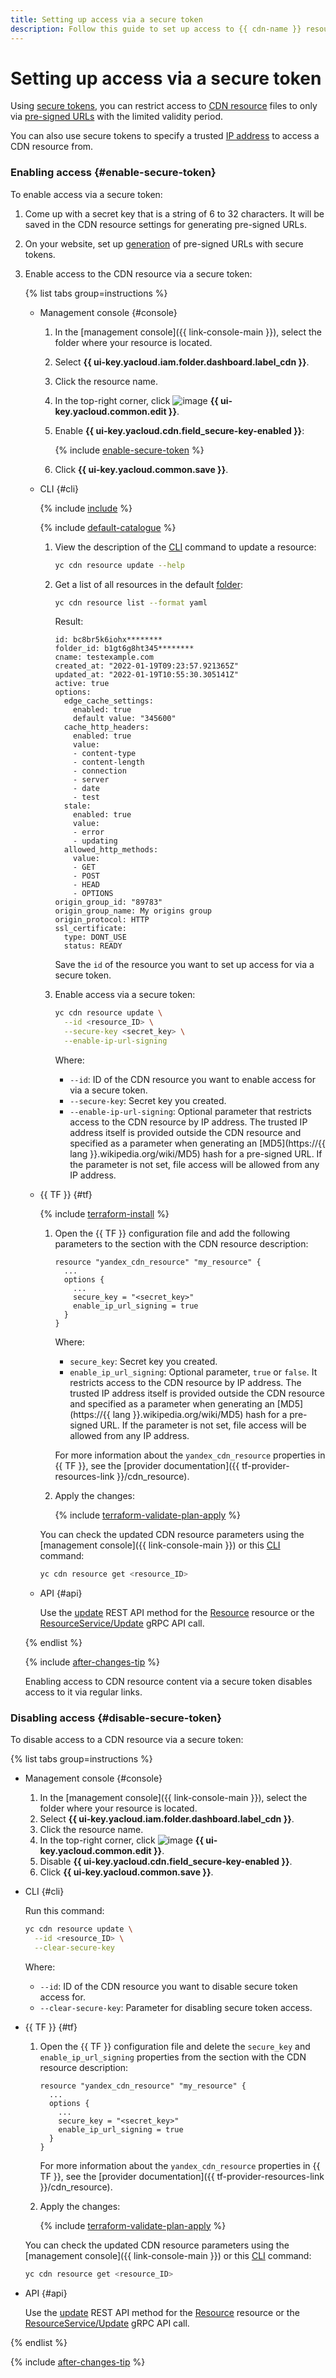 ```yaml
---
title: Setting up access via a secure token
description: Follow this guide to set up access to {{ cdn-name }} resource content based on time and IP address using a secure token.
---
```


# Setting up access via a secure token

Using [secure tokens](../../concepts/secure-tokens.md), you can restrict access to [CDN resource](../../concepts/resource.md) files to only via [pre-signed URLs](../../concepts/secure-tokens.md#protected-link) with the limited validity period.

You can also use secure tokens to specify a trusted [IP address](../../../vpc/concepts/address.md) to access a CDN resource from.

### Enabling access {#enable-secure-token}

To enable access via a secure token:
1. Come up with a secret key that is a string of 6 to 32 characters. It will be saved in the CDN resource settings for generating pre-signed URLs.
1. On your website, set up [generation](../../concepts/secure-tokens.md#link-generation-code) of pre-signed URLs with secure tokens.
1. Enable access to the CDN resource via a secure token:

   {% list tabs group=instructions %}

   - Management console {#console}

     1. In the [management console]({{ link-console-main }}), select the folder where your resource is located.
     1. Select **{{ ui-key.yacloud.iam.folder.dashboard.label_cdn }}**.
     1. Click the resource name.
     1. In the top-right corner, click ![image](../../../_assets/console-icons/pencil.svg) **{{ ui-key.yacloud.common.edit }}**.
     1. Enable **{{ ui-key.yacloud.cdn.field_secure-key-enabled }}**:

        {% include [enable-secure-token](../../../_includes/cdn/enable-secure-token.md) %}

     1. Click **{{ ui-key.yacloud.common.save }}**.

   - CLI {#cli}

     {% include [include](../../../_includes/cli-install.md) %}

     {% include [default-catalogue](../../../_includes/default-catalogue.md) %}

     1. View the description of the [CLI](../../../cli/) command to update a resource:

        ```bash
        yc cdn resource update --help
        ```

     1. Get a list of all resources in the default [folder](../../../resource-manager/concepts/resources-hierarchy.md#folder):

        ```bash
        yc cdn resource list --format yaml
        ```

        Result:

        ```text
        id: bc8br5k6iohx********
        folder_id: b1gt6g8ht345********
        cname: testexample.com
        created_at: "2022-01-19T09:23:57.921365Z"
        updated_at: "2022-01-19T10:55:30.305141Z"
        active: true
        options:
          edge_cache_settings:
            enabled: true
            default value: "345600"
          cache_http_headers:
            enabled: true
            value:
            - content-type
            - content-length
            - connection
            - server
            - date
            - test
          stale:
            enabled: true
            value:
            - error
            - updating
          allowed_http_methods:
            value:
            - GET
            - POST
            - HEAD
            - OPTIONS
        origin_group_id: "89783"
        origin_group_name: My origins group
        origin_protocol: HTTP
        ssl_certificate:
          type: DONT_USE
          status: READY
        ```

        Save the `id` of the resource you want to set up access for via a secure token.
     1. Enable access via a secure token:

        ```bash
        yc cdn resource update \
          --id <resource_ID> \
          --secure-key <secret_key> \
          --enable-ip-url-signing
        ```

        Where:
        * `--id`: ID of the CDN resource you want to enable access for via a secure token.
        * `--secure-key`: Secret key you created.
        * `--enable-ip-url-signing`: Optional parameter that restricts access to the CDN resource by IP address. The trusted IP address itself is provided outside the CDN resource and specified as a parameter when generating an [MD5](https://{{ lang }}.wikipedia.org/wiki/MD5) hash for a pre-signed URL. If the parameter is not set, file access will be allowed from any IP address.

   - {{ TF }} {#tf}

     {% include [terraform-install](../../../_includes/terraform-install.md) %}

     1. Open the {{ TF }} configuration file and add the following parameters to the section with the CDN resource description:

        ```hcl
        resource "yandex_cdn_resource" "my_resource" {
          ...
          options {
            ...
            secure_key = "<secret_key>"
            enable_ip_url_signing = true
          }
        }
        ```

        Where:
        * `secure_key`: Secret key you created.
        * `enable_ip_url_signing`: Optional parameter, `true` or `false`. It restricts access to the CDN resource by IP address. The trusted IP address itself is provided outside the CDN resource and specified as a parameter when generating an [MD5](https://{{ lang }}.wikipedia.org/wiki/MD5) hash for a pre-signed URL. If the parameter is not set, file access will be allowed from any IP address.

        For more information about the `yandex_cdn_resource` properties in {{ TF }}, see the [provider documentation]({{ tf-provider-resources-link }}/cdn_resource).
     1. Apply the changes:

        {% include [terraform-validate-plan-apply](../../../_tutorials/_tutorials_includes/terraform-validate-plan-apply.md) %}

     You can check the updated CDN resource parameters using the [management console]({{ link-console-main }}) or this [CLI](../../../cli/) command:

     ```bash
     yc cdn resource get <resource_ID>
     ```

   - API {#api}

     Use the [update](../../api-ref/Resource/update.md) REST API method for the [Resource](../../api-ref/Resource/index.md) resource or the [ResourceService/Update](../../api-ref/grpc/Resource/update.md) gRPC API call.

    {% endlist %}

    {% include [after-changes-tip](../../../_includes/cdn/after-changes-tip.md) %}

    Enabling access to CDN resource content via a secure token disables access to it via regular links.

### Disabling access {#disable-secure-token}

To disable access to a CDN resource via a secure token:

{% list tabs group=instructions %}

- Management console {#console}

  1. In the [management console]({{ link-console-main }}), select the folder where your resource is located.
  1. Select **{{ ui-key.yacloud.iam.folder.dashboard.label_cdn }}**.
  1. Click the resource name.
  1. In the top-right corner, click ![image](../../../_assets/console-icons/pencil.svg) **{{ ui-key.yacloud.common.edit }}**.
  1. Disable **{{ ui-key.yacloud.cdn.field_secure-key-enabled }}**.
  1. Click **{{ ui-key.yacloud.common.save }}**.

- CLI {#cli}

  Run this command:

  ```bash
  yc cdn resource update \
    --id <resource_ID> \
    --clear-secure-key
  ```

  Where:
  * `--id`: ID of the CDN resource you want to disable secure token access for.
  * `--clear-secure-key`: Parameter for disabling secure token access.

- {{ TF }} {#tf}

  1. Open the {{ TF }} configuration file and delete the `secure_key` and `enable_ip_url_signing` properties from the section with the CDN resource description:

     ```hcl
     resource "yandex_cdn_resource" "my_resource" {
       ...
       options {
         ...
         secure_key = "<secret_key>"
         enable_ip_url_signing = true
       }
     }
     ```

     For more information about the `yandex_cdn_resource` properties in {{ TF }}, see the [provider documentation]({{ tf-provider-resources-link }}/cdn_resource).
  1. Apply the changes:

     {% include [terraform-validate-plan-apply](../../../_tutorials/_tutorials_includes/terraform-validate-plan-apply.md) %}

  You can check the updated CDN resource parameters using the [management console]({{ link-console-main }}) or this [CLI](../../../cli/) command:

  ```bash
  yc cdn resource get <resource_ID>
  ```

- API {#api}

  Use the [update](../../api-ref/Resource/update.md) REST API method for the [Resource](../../api-ref/Resource/index.md) resource or the [ResourceService/Update](../../api-ref/grpc/Resource/update.md) gRPC API call.

{% endlist %}

{% include [after-changes-tip](../../../_includes/cdn/after-changes-tip.md) %}